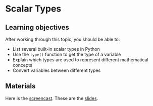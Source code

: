 # Scalar Types

## Learning objectives

After working through this topic, you should be able to:

- List several built-in scalar types in Python
- Use the `type()` function to get the type of a variable
- Explain which types are used to represent different mathematical concepts
- Convert variables between different types

## Materials

Here is the
[screencast](https://electure.uni-bonn.de/paella7/ui/watch.html?id=151074a5-ea77-493f-9d2d-6f5651b37af4).
These are the [slides](python_basics-scalar_types.pdf).
